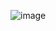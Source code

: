 ![image](https://github.com/sakkuntyo/skt-gptclient/assets/20591351/a7ff23a4-1942-44e3-a7a0-51f9d00b735a)

